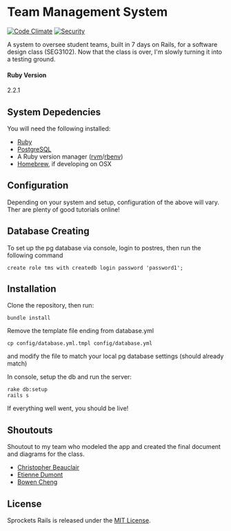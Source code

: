 # Team Management System

[![Code Climate](https://codeclimate.com/github/DrShavargo/team-management-system.svg)](https://codeclimate.com/github/DrShavargo/team-management-system)
[![Security](https://hakiri.io/github/DrShavargo/team-management-system/master.svg)](https://hakiri.io/github/DrShavargo/team-management-system/master)

A system to oversee student teams, built in 7 days on Rails, for a software design class (SEG3102). Now that the class is over, I'm slowly turning it into a testing ground.

#### Ruby Version
2.2.1

## System Depedencies

You will need the following installed:
* [Ruby](https://www.ruby-lang.org/en/downloads/)
* [PostgreSQL](http://www.postgresql.org/)
* A Ruby version manager ([rvm](https://rvm.io/)/[rbenv](https://github.com/rbenv/rbenv))
* [Homebrew](http://brew.sh/), if developing on OSX

## Configuration

Depending on your system and setup, configuration of the above will vary. Ther are plenty of good tutorials online!

## Database Creating

To set up the pg database via console, login to postres, then run the following command
```console
create role tms with createdb login password 'password1';
```

## Installation

Clone the repository, then run:
```console
bundle install
```

Remove the template file ending from database.yml
```console
cp config/database.yml.tmpl config/database.yml
```
and modify the file to match your local pg database settings (should already match)

In console, setup the db and run the server:
```console
rake db:setup
rails s
```

If everything well went, you should be live!

## Shoutouts

Shoutout to my team who modeled the app and created the final document and diagrams for the class.

* [Christopher Beauclair](https://github.com/Cbeaucl)
* [Etienne Dumont](https://www.linkedin.com/in/étienne-dumont-72026797)
* [Bowen Cheng](https://github.com/conan-z)

## License

Sprockets Rails is released under the [MIT License](MIT-LICENSE).
